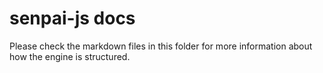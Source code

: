 # senpai-js docs

Please check the markdown files in this folder for more information about how the engine is structured.